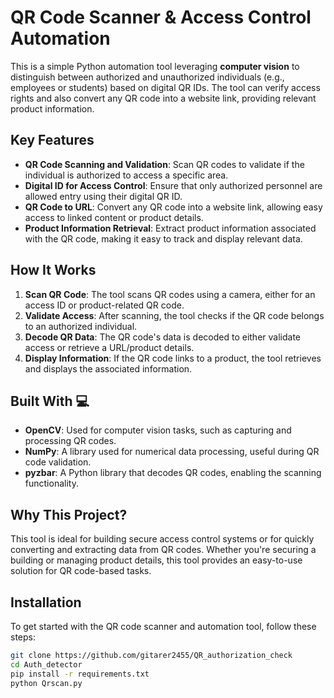 # QR Code Scanner & Access Control Automation

This is a simple Python automation tool leveraging **computer vision** to distinguish between authorized and unauthorized individuals (e.g., employees or students) based on digital QR IDs. The tool can verify access rights and also convert any QR code into a website link, providing relevant product information.

## Key Features

- **QR Code Scanning and Validation**: Scan QR codes to validate if the individual is authorized to access a specific area.
- **Digital ID for Access Control**: Ensure that only authorized personnel are allowed entry using their digital QR ID.
- **QR Code to URL**: Convert any QR code into a website link, allowing easy access to linked content or product details.
- **Product Information Retrieval**: Extract product information associated with the QR code, making it easy to track and display relevant data.

## How It Works

1. **Scan QR Code**: The tool scans QR codes using a camera, either for an access ID or product-related QR code.
2. **Validate Access**: After scanning, the tool checks if the QR code belongs to an authorized individual.
3. **Decode QR Data**: The QR code's data is decoded to either validate access or retrieve a URL/product details.
4. **Display Information**: If the QR code links to a product, the tool retrieves and displays the associated information.

## Built With 💻

- **OpenCV**: Used for computer vision tasks, such as capturing and processing QR codes.
- **NumPy**: A library used for numerical data processing, useful during QR code validation.
- **pyzbar**: A Python library that decodes QR codes, enabling the scanning functionality.

## Why This Project?

This tool is ideal for building secure access control systems or for quickly converting and extracting data from QR codes. Whether you're securing a building or managing product details, this tool provides an easy-to-use solution for QR code-based tasks.

## Installation

To get started with the QR code scanner and automation tool, follow these steps:

```bash
git clone https://github.com/gitarer2455/QR_authorization_check
cd Auth_detector
pip install -r requirements.txt
python Qrscan.py 
